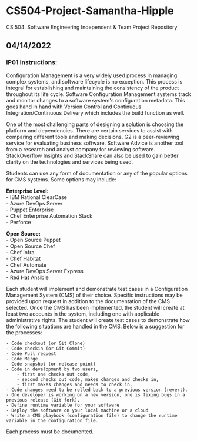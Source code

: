 
# CS504-Project-Samantha-Hipple
CS 504: Software Engineering Independent &amp; Team Project Repository

## 04/14/2022
### IP01 Instructions: 
Configuration Management is a very widely used process in managing complex systems, and software lifecycle is no exception. This process is integral for establishing and maintaining the consistency of the product throughout its life cycle. Software Configuration Management systems track and monitor changes to a software system's configuration metadata. This goes hand in hand with Version Control and Continuous Integration/Continuous Delivery which includes the build function as well. 

One of the most challenging parts of designing a solution is choosing the platform and dependencies. There are certain services to assist with comparing different tools and making decisions. G2 is a peer-reviewing service for evaluating business software. Software Advice is another tool from a research and analyst company for reviewing software. StackOverflow Insights and StackShare can also be used to gain better clarity on the technologies and services being used. 

Students can use any form of documentation or any of the popular options for CMS systems. Some options may include: 

**Enterprise Level:**  
    - IBM Rational ClearCase   
    - Azure DevOps Server  
    - Puppet Enterprise   
    - Chef Enterprise Automation Stack  
    - Perforce   

**Open Source:**  
    - Open Source Puppet   
    - Open Source Chef  
    - Chef Infra     
    - Chef Habitat   
    - Chef Automate   
    - Azure DevOps Server Express   
    - Red Hat Ansible   

Each student will implement and demonstrate test cases in a Configuration Management System (CMS) of their choice. Specific instructions may be provided upon request in addition to the documentation of the CMS selected. Once the CMS has been implemented, the student will create at least two accounts in the system, including one with applicable administrative rights. The student will create test cases to demonstrate how the following situations are handled in the CMS. Below is a suggestion for the processes: 

    - Code checkout (or Git Clone) 
    - Code checkin (or Git Commit) 
    - Code Pull request 
    - Code Merge 
    - Code snapshot (or release point) 
    - Code in development by two users, 
        - first one checks out code, 
        - second checks out code, makes changes and checks in, 
        - first makes changes and needs to check in. 
    - Code changes need to be rolled back to a previous version (revert). 
    - One developer is working on a new version, one is fixing bugs in a previous release (Git fork). 
    - Define runtime variable for your software 
    - Deploy the software on your local machine or a cloud  
    - Write a CMS playbook (configuration file) to change the runtime variable in the configuration file.  

Each process must be documented. 
